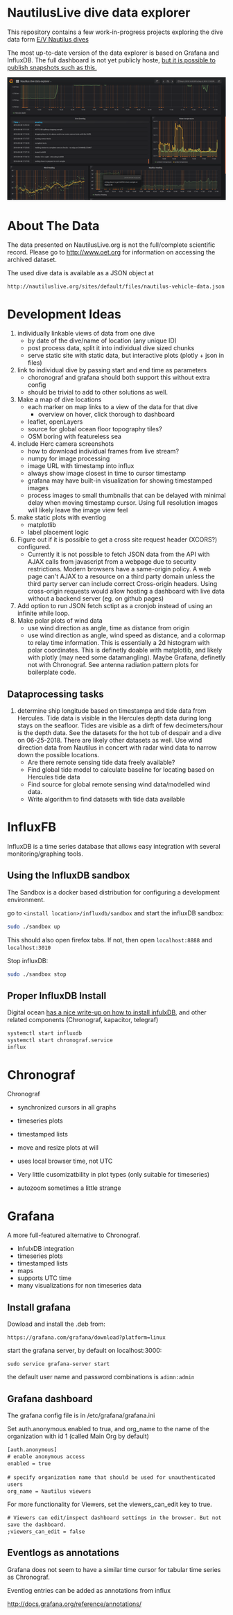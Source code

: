 
# NautilusLive dive data explorer


This repository contains a few work-in-progress projects exploring the dive data form [E/V Nautilus dives](http://nautiluslive.org)

The most up-to-date version of the data explorer is based on Grafana and InfluxDB. The full dashboard is not yet publicly hoste, [but it is possible to publish snapshots such as this.](https://snapshot.raintank.io/dashboard/snapshot/9c2aKYuLh8wq4Y3nFI1Zj08gCgwiVMGs)

[![img/dashboard-screenshot.png](img/dashboard-screenshot.png)](https://snapshot.raintank.io/dashboard/snapshot/9c2aKYuLh8wq4Y3nFI1Zj08gCgwiVMGs)

# About The Data

The data presented on NautilusLive.org is not the
full/complete scientific record. Please go to http://www.oet.org for
information on accessing the archived dataset.

The used dive data is available as a JSON object at

```
http://nautiluslive.org/sites/default/files/nautilus-vehicle-data.json
```



# Development Ideas


1. individually linkable views of data from one dive
    - by date of the dive/name of location (any unique ID)
    - post process data, split it into individual dive sized chunks
    - serve static site with static data, but interactive plots (plotly + json in files)
2. link to individual dive by passing start and end time as parameters
    - choronograf and grafana should both support this without extra config
    - should be trivial to add to other solutions as well.
3. Make a map of dive locations
    - each marker on map links to a view of the data for that dive
        - overview on hover, click thorough to dashboard
    - leaflet, openLayers
    - source for global ocean floor topography tiles?
    - OSM boring with featureless sea
4. include Herc camera screenshots
    - how to download individual frames from live stream?
    - numpy for image processing
    - image URL with timestamp into influx
    - always show image closest in time to cursor timestamp
    - grafana may have built-in visualization for showing timestamped images
    - process images to small thumbnails that can be delayed with minimal delay when moving timestamp cursor. Using full resolution images will likely leave the image view feel
5. make static plots with eventlog
    - matplotlib
    - label placement logic
6. Figure out if it is possible to get a cross site request header (XCORS?) configured.
    - Currently it is not possible to fetch JSON data from the API with AJAX calls from javascript from a webpage due to security restrictions. Modern browsers have a same-origin policy. A web page can't AJAX to a resource on a third party domain unless the third party server can include correct Cross-origin headers.
    Using cross-origin requests would allow hosting a dashboard with live data without a backend server (eg. on github pages)
7. Add option to run JSON fetch sctipt as a cronjob instead of using an infinite while loop.
8. Make polar plots of wind data
    - use wind direction as angle, time as distance from origin
    - use wind direction as angle, wind speed as distance, and a colormap to relay time information. This is essentially a 2d histogram with polar coordinates. This is definetly doable with matplotlib, and likely with plotly (may need some datamangling). Maybe Grafana, definetly not with Chronograf. See antenna radiation pattern plots for boilerplate code.

## Dataprocessing tasks


1. determine ship longitude based on timestampa and tide data from Hercules. Tide data is visible in the Hercules depth data during long stays on the seafloor. Tides are visible as a dirft of few decimeters/hour is the depth data. See the datasets for the hot tub of despair and a dive on 06-25-2018. There are likely other datasets as well. Use wind direction data from Nautilus in concert with radar wind data to narrow down the possible locations.
    - Are there remote sensing tide data freely available?
    - Find global tide model to calculate baseline for locating based on Hercules tide data
    - Find source for global remote sensing wind data/modelled wind data.
    - Write algorithm to find datasets with tide data available





# InfluxFB

InfluxDB is a time series database that allows easy integration with several monitoring/graphing tools.


## Using the InfluxDB sandbox

The Sandbox is a docker based distribution for configuring a development environment.

go to `<install location>/influxdb/sandbox` and start the influxDB sandbox:

```bash
sudo ./sandbox up
```

This should also open firefox tabs. If not, then open `localhost:8888` and `localhost:3010`

Stop influxDB:

```bash
sudo ./sandbox stop
```


## Proper InfluxDB Install


Digital ocean [has a nice write-up on how to install infulxDB](https://www.digitalocean.com/community/tutorials/how-to-monitor-system-metrics-with-the-tick-stack-on-ubuntu-16-04), and other related components (Chronograf, kapacitor, telegraf)


```
systemctl start influxdb
systemctl start chronograf.service
influx
```

# Chronograf

Chronograf

- synchronized cursors in all graphs
- timeseries plots
- timestamped lists
- move and resize plots at will
- uses local browser time, not UTC


- Very little cusomizatbility in plot types (only suitable for timeseries)
- autozoom sometimes a little strange


# Grafana

A more full-featured alternative to Chronograf.

- InfulxDB integration
- timeseries plots
- timestamped lists
- maps
- supports UTC time
- many visualizations for non timeseries data

## Install grafana

Dowload and install the .deb from:

```
https://grafana.com/grafana/download?platform=linux
```

start the grafana server, by default on localhost:3000:
```
sudo service grafana-server start
```

the default user name and password combinations is `adimn:admin`




## Grafana dashboard

The grafana config file is in /etc/grafana/grafana.ini

Set auth.anonymous.enabled to trua, and org_name to the name of the organization with id 1 (called Main Org by default)

```
[auth.anonymous]
# enable anonymous access
enabled = true

# specify organization name that should be used for unauthenticated users
org_name = Nautilus viewers
```

For more functionality for Viewers, set the viewers_can_edit key to true.

```
# Viewers can edit/inspect dashboard settings in the browser. But not save the dashboard.
;viewers_can_edit = false
```

## Eventlogs as annotations

Grafana does not seem to have a similar time cursor for tabular time series as Chronograf.

Eventlog entries can be added as annotations from influx

http://docs.grafana.org/reference/annotations/
